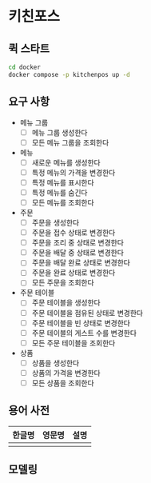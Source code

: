 # 키친포스

## 퀵 스타트

```sh
cd docker
docker compose -p kitchenpos up -d
```

## 요구 사항

- 메뉴 그룹
    - [ ] 메뉴 그룹 생성한다
    - [ ] 모든 메뉴 그룹을 조회한다
- 메뉴
    - [ ] 새로운 메뉴를 생성한다
    - [ ] 특정 메뉴의 가격을 변경한다
    - [ ] 특정 메뉴를 표시한다
    - [ ] 특정 메뉴를 숨긴다
    - [ ] 모든 메뉴를 조회한다
- 주문
    - [ ] 주문을 생성한다
    - [ ] 주문을 접수 상태로 변경한다
    - [ ] 주문을 조리 중 상태로 변경한다
    - [ ] 주문을 배달 중 상태로 변경한다
    - [ ] 주문을 배달 완료 상태로 변경한다
    - [ ] 주문을 완료 상태로 변경한다
    - [ ] 모든 주문을 조회한다
- 주문 테이블
    - [ ] 주문 테이블을 생성한다
    - [ ] 주문 테이블을 점유된 상태로 변경한다
    - [ ] 주문 테이블을 빈 상태로 변경한다
    - [ ] 주문 테이블의 게스트 수를 변경한다
    - [ ] 모든 주문 테이블을 조회한다
- 상품
    - [ ] 상품을 생성한다
    - [ ] 상품의 가격을 변경한다
    - [ ] 모든 상품을 조회한다

## 용어 사전

| 한글명 | 영문명 | 설명 |
|-----|-----|----|
|     |     |    |

## 모델링
